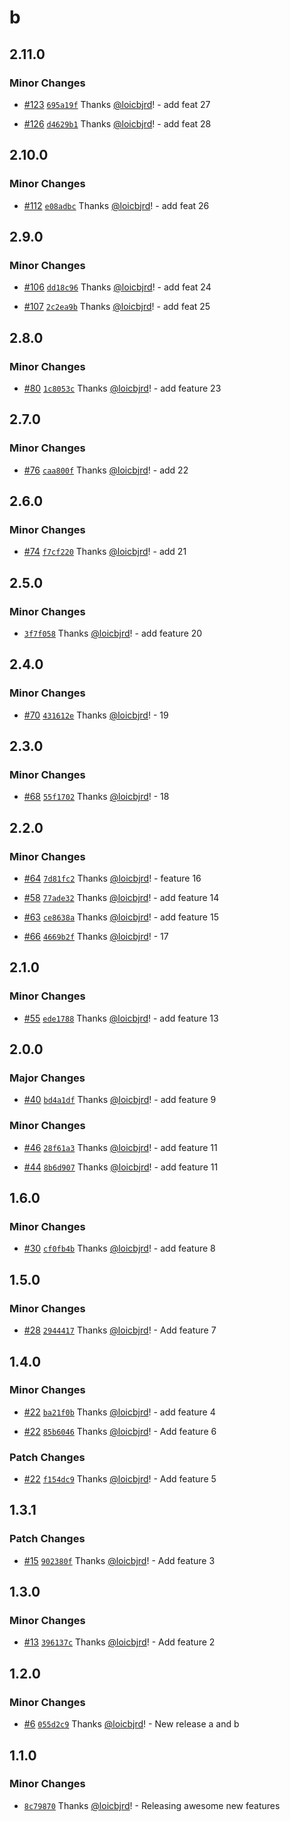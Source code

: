 # b

## 2.11.0

### Minor Changes

- [#123](https://github.com/loicbjrd/release-tests/pull/123) [`695a19f`](https://github.com/loicbjrd/release-tests/commit/695a19f43d3ff17e856cd5d2574fc398d3cec253) Thanks [@loicbjrd](https://github.com/loicbjrd)! - add feat 27

- [#126](https://github.com/loicbjrd/release-tests/pull/126) [`d4629b1`](https://github.com/loicbjrd/release-tests/commit/d4629b1df57d2c196f69562c5a1617f310e65257) Thanks [@loicbjrd](https://github.com/loicbjrd)! - add feat 28

## 2.10.0

### Minor Changes

- [#112](https://github.com/loicbjrd/release-tests/pull/112) [`e08adbc`](https://github.com/loicbjrd/release-tests/commit/e08adbc4664b0d21df9a16e4cfbebeefbf1626a8) Thanks [@loicbjrd](https://github.com/loicbjrd)! - add feat 26

## 2.9.0

### Minor Changes

- [#106](https://github.com/loicbjrd/release-tests/pull/106) [`dd18c96`](https://github.com/loicbjrd/release-tests/commit/dd18c9649b73cc7cbd21f834f42b61bfd8f5d8ce) Thanks [@loicbjrd](https://github.com/loicbjrd)! - add feat 24

- [#107](https://github.com/loicbjrd/release-tests/pull/107) [`2c2ea9b`](https://github.com/loicbjrd/release-tests/commit/2c2ea9b44fa4466c8138ac040461de6fffbea0f8) Thanks [@loicbjrd](https://github.com/loicbjrd)! - add feat 25

## 2.8.0

### Minor Changes

- [#80](https://github.com/loicbjrd/release-tests/pull/80) [`1c8053c`](https://github.com/loicbjrd/release-tests/commit/1c8053c4ab638f73ccc8d70c41253fef34111c65) Thanks [@loicbjrd](https://github.com/loicbjrd)! - add feature 23

## 2.7.0

### Minor Changes

- [#76](https://github.com/loicbjrd/release-tests/pull/76) [`caa800f`](https://github.com/loicbjrd/release-tests/commit/caa800f4c465430c3a130a8e7d9c13c0c8446815) Thanks [@loicbjrd](https://github.com/loicbjrd)! - add 22

## 2.6.0

### Minor Changes

- [#74](https://github.com/loicbjrd/release-tests/pull/74) [`f7cf220`](https://github.com/loicbjrd/release-tests/commit/f7cf22062b816ec13f817efe1a1e0c52a8d7b6e8) Thanks [@loicbjrd](https://github.com/loicbjrd)! - add 21

## 2.5.0

### Minor Changes

- [`3f7f058`](https://github.com/loicbjrd/release-tests/commit/3f7f058746b08c901c2ad8363b8c3d87d4e592af) Thanks [@loicbjrd](https://github.com/loicbjrd)! - add feature 20

## 2.4.0

### Minor Changes

- [#70](https://github.com/loicbjrd/release-tests/pull/70) [`431612e`](https://github.com/loicbjrd/release-tests/commit/431612e959bec4bd0ab7b74e80765e89f93c372a) Thanks [@loicbjrd](https://github.com/loicbjrd)! - 19

## 2.3.0

### Minor Changes

- [#68](https://github.com/loicbjrd/release-tests/pull/68) [`55f1702`](https://github.com/loicbjrd/release-tests/commit/55f17024bc248939a3c89b0987a0627461113dcb) Thanks [@loicbjrd](https://github.com/loicbjrd)! - 18

## 2.2.0

### Minor Changes

- [#64](https://github.com/loicbjrd/release-tests/pull/64) [`7d81fc2`](https://github.com/loicbjrd/release-tests/commit/7d81fc270ef3d87baae8532c5611791868b6881b) Thanks [@loicbjrd](https://github.com/loicbjrd)! - feature 16

- [#58](https://github.com/loicbjrd/release-tests/pull/58) [`77ade32`](https://github.com/loicbjrd/release-tests/commit/77ade32fa744c55a026e0fa4289a48232a718fe6) Thanks [@loicbjrd](https://github.com/loicbjrd)! - add feature 14

- [#63](https://github.com/loicbjrd/release-tests/pull/63) [`ce8638a`](https://github.com/loicbjrd/release-tests/commit/ce8638a162aaef0bc6a5a28db520a0f265199e42) Thanks [@loicbjrd](https://github.com/loicbjrd)! - add feature 15

- [#66](https://github.com/loicbjrd/release-tests/pull/66) [`4669b2f`](https://github.com/loicbjrd/release-tests/commit/4669b2fea4fb1d0559aaa4dcc99ba0a02b1f0b5d) Thanks [@loicbjrd](https://github.com/loicbjrd)! - 17

## 2.1.0

### Minor Changes

- [#55](https://github.com/loicbjrd/release-tests/pull/55) [`ede1788`](https://github.com/loicbjrd/release-tests/commit/ede178819e41b32a1056e50a369d61ed274cfddc) Thanks [@loicbjrd](https://github.com/loicbjrd)! - add feature 13

## 2.0.0

### Major Changes

- [#40](https://github.com/loicbjrd/release-tests/pull/40) [`bd4a1df`](https://github.com/loicbjrd/release-tests/commit/bd4a1df6e359568ee58bc43a8a84f47a48f63e33) Thanks [@loicbjrd](https://github.com/loicbjrd)! - add feature 9

### Minor Changes

- [#46](https://github.com/loicbjrd/release-tests/pull/46) [`28f61a3`](https://github.com/loicbjrd/release-tests/commit/28f61a3c937aaffd406db9352d1c0fa4bcb3f516) Thanks [@loicbjrd](https://github.com/loicbjrd)! - add feature 11

- [#44](https://github.com/loicbjrd/release-tests/pull/44) [`8b6d907`](https://github.com/loicbjrd/release-tests/commit/8b6d907078b03c3cf3592c796a9d1cf2e6b36cc6) Thanks [@loicbjrd](https://github.com/loicbjrd)! - add feature 11

## 1.6.0

### Minor Changes

- [#30](https://github.com/loicbjrd/release-tests/pull/30) [`cf0fb4b`](https://github.com/loicbjrd/release-tests/commit/cf0fb4bbd20f6fd72407e730215142c0350871ae) Thanks [@loicbjrd](https://github.com/loicbjrd)! - add feature 8

## 1.5.0

### Minor Changes

- [#28](https://github.com/loicbjrd/release-tests/pull/28) [`2944417`](https://github.com/loicbjrd/release-tests/commit/294441796882065ab777228a80bc63dd50963f6f) Thanks [@loicbjrd](https://github.com/loicbjrd)! - Add feature 7

## 1.4.0

### Minor Changes

- [#22](https://github.com/loicbjrd/release-tests/pull/22) [`ba21f0b`](https://github.com/loicbjrd/release-tests/commit/ba21f0bbaf5b16db45b0c475df4f888f74632f16) Thanks [@loicbjrd](https://github.com/loicbjrd)! - add feature 4

- [#22](https://github.com/loicbjrd/release-tests/pull/22) [`85b6046`](https://github.com/loicbjrd/release-tests/commit/85b604629e2068189d542ebfeb465e52a33a6f62) Thanks [@loicbjrd](https://github.com/loicbjrd)! - Add feature 6

### Patch Changes

- [#22](https://github.com/loicbjrd/release-tests/pull/22) [`f154dc9`](https://github.com/loicbjrd/release-tests/commit/f154dc96f05687e2121d9c7dc063024bc283b09b) Thanks [@loicbjrd](https://github.com/loicbjrd)! - Add feature 5

## 1.3.1

### Patch Changes

- [#15](https://github.com/loicbjrd/release-tests/pull/15) [`902380f`](https://github.com/loicbjrd/release-tests/commit/902380fbfb09ec0925f9f05212c4f7af6947ba26) Thanks [@loicbjrd](https://github.com/loicbjrd)! - Add feature 3

## 1.3.0

### Minor Changes

- [#13](https://github.com/loicbjrd/release-tests/pull/13) [`396137c`](https://github.com/loicbjrd/release-tests/commit/396137c97f29c3ff13260431f824e5401483b33d) Thanks [@loicbjrd](https://github.com/loicbjrd)! - Add feature 2

## 1.2.0

### Minor Changes

- [#6](https://github.com/loicbjrd/release-tests/pull/6) [`055d2c9`](https://github.com/loicbjrd/release-tests/commit/055d2c9e03d51b8545062369d4ad8cbfb4d61c0c) Thanks [@loicbjrd](https://github.com/loicbjrd)! - New release a and b

## 1.1.0

### Minor Changes

- [`8c79870`](https://github.com/loicbjrd/release-tests/commit/8c7987017191b883697e94e3df73cb2d16f78140) Thanks [@loicbjrd](https://github.com/loicbjrd)! - Releasing awesome new features

